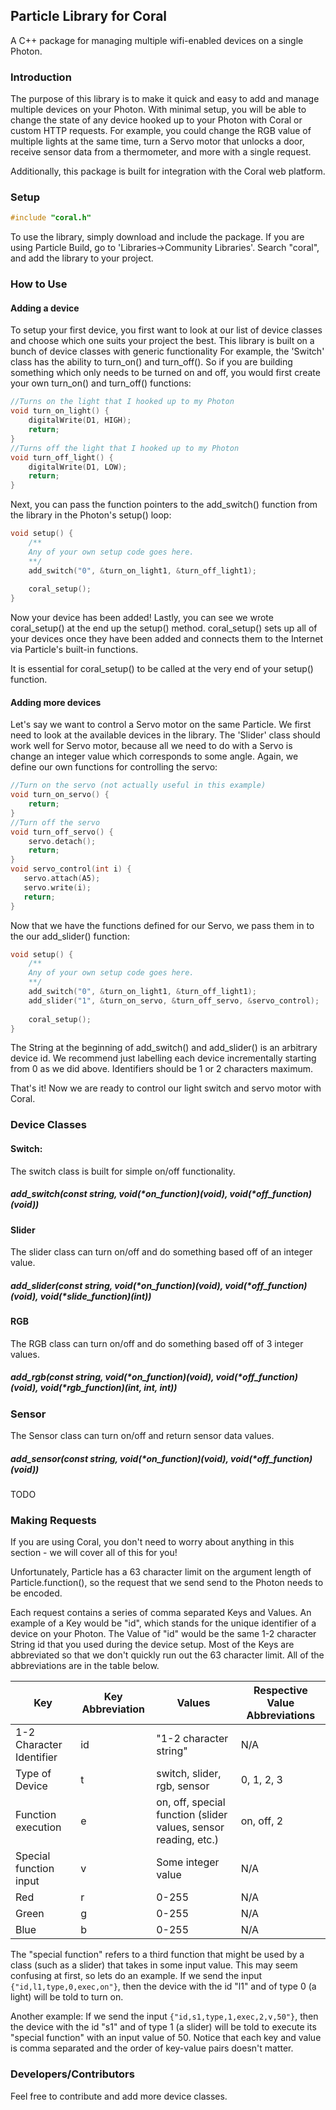 ## Particle Library for Coral
A C++ package for managing multiple wifi-enabled devices on a single Photon.

### Introduction
The purpose of this library is to make it quick and easy to add and manage multiple devices on your Photon. 
With minimal setup, you will be able to change the state of any device hooked up to your Photon with Coral or custom HTTP requests.
For example, you could change the RGB value of multiple lights at the same time, turn a Servo motor that unlocks a door, receive sensor data from a thermometer, and more with a single request.

Additionally, this package is built for integration with the Coral web platform.

### Setup
```C++
#include "coral.h"
```
To use the library, simply download and include the package. If you are using Particle Build, go to 'Libraries->Community Libraries'. Search "coral", and add the library to your project.

### How to Use
#### Adding a device
To setup your first device, you first want to look at our list of device classes and choose which one suits your project the best. This library is built on a bunch of device classes with generic functionality For example, the 'Switch' class has the ability to turn_on() and turn_off(). So if you are building something which only needs to be turned on and off, you would first create your own turn_on() and turn_off() functions:

```C++
//Turns on the light that I hooked up to my Photon
void turn_on_light() {
    digitalWrite(D1, HIGH);
    return;
}
//Turns off the light that I hooked up to my Photon
void turn_off_light() {
    digitalWrite(D1, LOW);
    return;
}

```
Next, you can pass the function pointers to the add_switch() function from the library in the Photon's setup() loop:

```C++
void setup() {
    /**
    Any of your own setup code goes here.
    **/
    add_switch("0", &turn_on_light1, &turn_off_light1);
    
    coral_setup();
}
```
Now your device has been added! Lastly, you can see we wrote coral_setup() at the end up the setup() method. coral_setup() sets up all of your devices once they have been added and connects them to the Internet via Particle's built-in functions.

It is essential for coral_setup() to be called at the very end of your setup() function.

#### Adding more devices

Let's say we want to control a Servo motor on the same Particle. We first need to look at the available devices in the library. The 'Slider' class should work well for Servo motor, because all we need to do with a Servo is change an integer value which corresponds to some angle. Again, we define our own functions for controlling the servo:
```C++
//Turn on the servo (not actually useful in this example)
void turn_on_servo() {
    return;
}
//Turn off the servo
void turn_off_servo() {
    servo.detach();
    return;
}
void servo_control(int i) {
   servo.attach(A5);
   servo.write(i);
   return;
}
```
Now that we have the functions defined for our Servo, we pass them in to the our add_slider() function:

```C++
void setup() {
    /**
    Any of your own setup code goes here.
    **/
    add_switch("0", &turn_on_light1, &turn_off_light1);
    add_slider("1", &turn_on_servo, &turn_off_servo, &servo_control);
    
    coral_setup();
}
```
The String at the beginning of add_switch() and add_slider() is an arbitrary device id. We recommend just labelling each device incrementally starting from 0 as we did above. Identifiers should be 1 or 2 characters maximum.

That's it! Now we are ready to control our light switch and servo motor with Coral.


### Device Classes
#### Switch: 
The switch class is built for simple on/off functionality. 
##### add_switch(const string, void(*on_function)(void), void(*off_function)(void))


#### Slider
The slider class can turn on/off and do something based off of an integer value.

##### add_slider(const string, void(*on_function)(void), void(*off_function)(void), void(*slide_function)(int))

#### RGB
The RGB class can turn on/off and do something based off of 3 integer values.

##### add_rgb(const string, void(*on_function)(void), void(*off_function)(void), void(*rgb_function)(int, int, int))

### Sensor
The Sensor class can turn on/off and return sensor data values.

##### add_sensor(const string, void(*on_function)(void), void(*off_function)(void))

TODO


### Making Requests
If you are using Coral, you don't need to worry about anything in this section - we will cover all of this for you!

Unfortunately, Particle has a 63 character limit on the argument length of Particle.function(), so the request that we send send to the Photon needs to be encoded.

Each request contains a series of comma separated Keys and Values. An example of a Key would be "id", which stands for the unique identifier of a device on your Photon. The Value of "id" would be the same 1-2 character String id that you used during the device setup. Most of the Keys are abbreviated so that we don't quickly run out the 63 character limit. All of the abbreviations are in the table below.

Key | Key Abbreviation | Values | Respective Value Abbreviations
--- | --- | --- | --- |
1-2 Character Identifier |  id | "1-2 character string" | N/A
Type of Device |  t | switch, slider, rgb, sensor | 0, 1, 2, 3
Function execution | e | on, off, special function (slider values, sensor reading, etc.) | on, off, 2
Special function input | v | Some integer value | N/A
Red | r | 0-255 | N/A
Green| g | 0-255 | N/A
Blue | b | 0-255 | N/A

The "special function" refers to a third function that might be used by a class (such as a slider) that takes in some input value. This may seem confusing at first, so lets do an example.
If we send the input `{"id,l1,type,0,exec,on"}`, then the device with the id "l1" and of type 0 (a light) will be told to turn on. 

Another example: If we send the input `{"id,s1,type,1,exec,2,v,50"}`, then the device with the id "s1" and of type 1 (a slider) will be told to execute its "special function" with an input value of 50. Notice that each key and value is comma separated and the order of key-value pairs doesn't matter.

### Developers/Contributors
Feel free to contribute and add more device classes.

